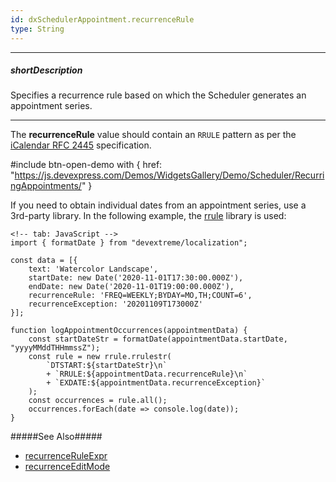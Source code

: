 ```yaml
---
id: dxSchedulerAppointment.recurrenceRule
type: String
---
```

---
##### shortDescription
Specifies a recurrence rule based on which the Scheduler generates an appointment series.

---
The **recurrenceRule** value should contain an `RRULE` pattern as per the <a href="https://datatracker.ietf.org/doc/html/rfc2445#section-4.3.10" target="_blank">iCalendar RFC 2445</a> specification.

#include btn-open-demo with {
    href: "https://js.devexpress.com/Demos/WidgetsGallery/Demo/Scheduler/RecurringAppointments/"
}

If you need to obtain individual dates from an appointment series, use a 3rd-party library. In the following example, the <a href="https://github.com/jakubroztocil/rrule#rrulejs" target="_blank">rrule</a> library is used:

    <!-- tab: JavaScript -->
    import { formatDate } from "devextreme/localization";

    const data = [{
        text: 'Watercolor Landscape',
        startDate: new Date('2020-11-01T17:30:00.000Z'),
        endDate: new Date('2020-11-01T19:00:00.000Z'),
        recurrenceRule: 'FREQ=WEEKLY;BYDAY=MO,TH;COUNT=6',
        recurrenceException: '20201109T173000Z'
    }];

    function logAppointmentOccurrences(appointmentData) {
        const startDateStr = formatDate(appointmentData.startDate, "yyyyMMddTHHmmssZ");
        const rule = new rrule.rrulestr(
            `DTSTART:${startDateStr}\n`
            + `RRULE:${appointmentData.recurrenceRule}\n`
            + `EXDATE:${appointmentData.recurrenceException}`
        );
        const occurrences = rule.all();
        occurrences.forEach(date => console.log(date));
    }

#####See Also#####
- [recurrenceRuleExpr](/api-reference/10%20UI%20Components/dxScheduler/1%20Configuration/recurrenceRuleExpr.md '/Documentation/ApiReference/UI_Components/dxScheduler/Configuration/#recurrenceRuleExpr')
- [recurrenceEditMode](/api-reference/10%20UI%20Components/dxScheduler/1%20Configuration/recurrenceEditMode.md '/Documentation/ApiReference/UI_Components/dxScheduler/Configuration/#recurrenceEditMode')
